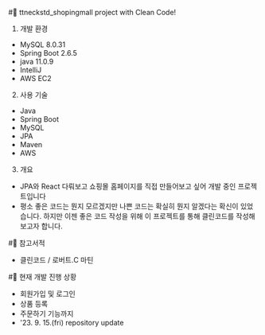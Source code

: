 #🚩 ttneckstd_shopingmall project with Clean Code!

1. 개발 환경
- MySQL 8.0.31
- Spring Boot 2.6.5
- java 11.0.9
- IntelliJ
- AWS EC2

2. 사용 기술
- Java
- Spring Boot
- MySQL
- JPA
- Maven
- AWS

3. 개요
- JPA와 React 다뤄보고 쇼핑몰 홈페이지를 직접 만들어보고 싶어 개발 중인 프로젝트입니다
-  평소 좋은 코드는 뭔지 모르겠지만 나쁜 코드는 확실히 뭔지 알겠다는 확신이 있었습니다. 하지만 이젠 좋은 코드 작성을 위해 이 프로젝트를 통해 클린코드를 작성해보고자 합니다.

#🚩 참고서적
- 클린코드 / 로버트.C 마틴

#🚩 현재 개발 진행 상황
- 회원가입 및 로그인
- 상품 등록
- 주문하기 기능까지
- '23. 9. 15.(fri) repository update
